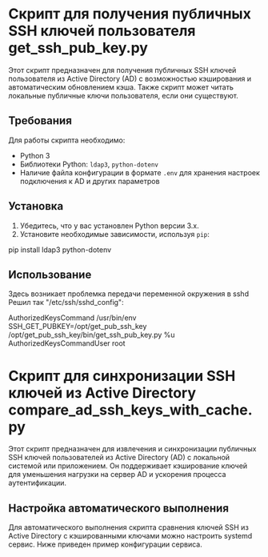 # Скрипт для получения публичных SSH ключей пользователя get_ssh_pub_key.py

Этот скрипт предназначен для получения публичных SSH ключей пользователя из Active Directory (AD) с возможностью кэширования и автоматическим обновлением кэша. Также скрипт может читать локальные публичные ключи пользователя, если они существуют.

## Требования

Для работы скрипта необходимо:

- Python 3
- Библиотеки Python: `ldap3`, `python-dotenv`
- Наличие файла конфигурации в формате `.env` для хранения настроек подключения к AD и других параметров

## Установка

1. Убедитесь, что у вас установлен Python версии 3.x.
2. Установите необходимые зависимости, используя `pip`:


pip install ldap3 python-dotenv

## Использование

Здесь возникает проблемка передачи переменной окружения в sshd
Решил так "/etc/ssh/sshd_config":

AuthorizedKeysCommand /usr/bin/env SSH_GET_PUBKEY=/opt/get_pub_ssh_key /opt/get_pub_ssh_key/bin/get_ssh_pub_key.py %u
AuthorizedKeysCommandUser root

# Скрипт для синхронизации SSH ключей из Active Directory compare_ad_ssh_keys_with_cache.py
Этот скрипт предназначен для извлечения и синхронизации публичных SSH ключей пользователей из Active Directory (AD) с локальной системой или приложением. Он поддерживает кэширование ключей для уменьшения нагрузки на сервер AD и ускорения процесса аутентификации.



## Настройка автоматического выполнения

Для автоматического выполнения скрипта сравнения ключей SSH из Active Directory с кэшированными ключами можно настроить systemd сервис. Ниже приведен пример конфигурации сервиса.



